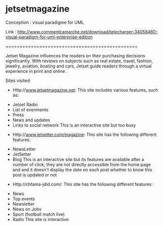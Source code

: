 jetsetmagazine
==============

Conception : visual paradigme for UML

Link : http://www.commentcamarche.net/download/telecharger-34058460-visual-paradigm-for-uml-enterprise-edition

===============================================

Jetset Magazine influences the readers on their purchasing decisions significantly. With reviews on subjects such as real estate, travel, fashion, jewelry, aviation, boating and cars, Jetset guide readers through a virtual experience in print and online .


Sites visited:

* Http://www.jetsetmagazine.net:
This site includes various features, such as:
- Jetset Radio
- List of evenments
- Press
- News and updates
- Links to social network
This is an interactive site but too busy

* Http://www.jetsetter.com/magazine:
This site has the following different features:
- NewsLetter
- JetSetter
- Blog
This is an interactive site but its features are available after a number of click, they are not directly accessible from the home page and and it doesn't display the date on each post whether to know this post is updated or not

* Http://chfama-jdid.com/:
This site has the following different features:
- News
- Top events
- Newsletter
- News on Jobs
- Sport (football match live)
- Radio
This site is interactive
